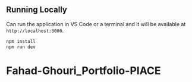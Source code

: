 


## Running Locally

Can run the application in VS Code or a terminal and it will be available at `http://localhost:3000`.

```bash
npm install
npm run dev
```
# Fahad-Ghouri_Portfolio-PIACE
